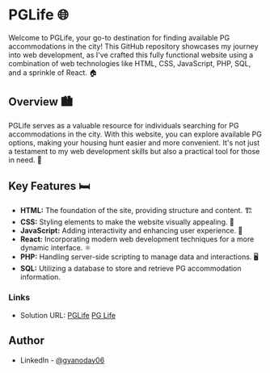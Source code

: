 # PGLife 🌐

Welcome to PGLife, your go-to destination for finding available PG accommodations in the city! This GitHub repository showcases my journey into web development, as I've crafted this fully functional website using a combination of web technologies like HTML, CSS, JavaScript, PHP, SQL, and a sprinkle of React. 🏠

## Overview 🏙️

PGLife serves as a valuable resource for individuals searching for PG accommodations in the city. With this website, you can explore available PG options, making your housing hunt easier and more convenient. It's not just a testament to my web development skills but also a practical tool for those in need. 🚀

## Key Features 🛏️

- **HTML:** The foundation of the site, providing structure and content. 🏗️
- **CSS:** Styling elements to make the website visually appealing. 🎨
- **JavaScript:** Adding interactivity and enhancing user experience. 🧩
- **React:** Incorporating modern web development techniques for a more dynamic interface. ⚛️
- **PHP:** Handling server-side scripting to manage data and interactions. 🖥️
- **SQL:** Utilizing a database to store and retrieve PG accommodation information. 

### Links

- Solution URL: [PGLife](pglifegk.free.nf) <a href="pglifegk.free.nf">PG Life</a>

## Author
- LinkedIn - [@gyanoday06](https://www.linkedin.com/in/gyanoday06)

